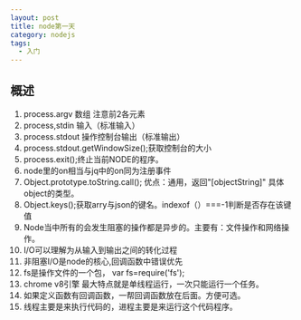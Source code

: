 ```yaml
---
layout: post
title: node第一天
category: nodejs
tags:
  - 入门
---
```

## 概述
1. process.argv 数组 注意前2各元素
2. process,stdin 输入（标准输入）
3. process.stdout 操作控制台输出（标准输出）
4. process.stdout.getWindowSize();获取控制台的大小
5. process.exit();终止当前NODE的程序。
6. node里的on相当与jq中的on同为注册事件
7. Object.prototype.toString.call(); 优点：通用，返回"[objectString]" 具体object的类型。
8. Object.keys();获取arry与json的键名。indexof（）===-1判断是否存在该键值
9. Node当中所有的会发生阻塞的操作都是异步的。主要有：文件操作和网络操作。
10. I/O可以理解为从输入到输出之间的转化过程
11. 非阻塞I/O是node的核心,回调函数中错误优先
12. fs是操作文件的一个包， var fs=require('fs');
13. chrome v8引擎 最大特点就是单线程运行，一次只能运行一个任务。
14. 如果定义函数有回调函数，一帮回调函数放在后面。方便可选。
15. 线程主要是来执行代码的，进程主要是来运行这个代码程序。
